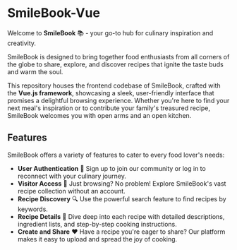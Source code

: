 # SmileBook-Vue

Welcome to **SmileBook** 📚 - your go-to hub for culinary inspiration and creativity.

SmileBook is designed to bring together food enthusiasts from all corners of the globe to share, explore, and discover recipes that ignite the taste buds and warm the soul.

This repository houses the frontend codebase of SmileBook, crafted with the **Vue.js framework**, showcasing a sleek, user-friendly interface that promises a delightful browsing experience. Whether you're here to find your next meal's inspiration or to contribute your family's treasured recipe, SmileBook welcomes you with open arms and an open kitchen.

## Features

SmileBook offers a variety of features to cater to every food lover's needs:

- **User Authentication** :key: Sign up to join our community or log in to reconnect with your culinary journey.
- **Visitor Access** :footprints: Just browsing? No problem! Explore SmileBook's vast recipe collection without an account.
- **Recipe Discovery** :mag: Use the powerful search feature to find recipes by keywords.
- **Recipe Details** :book: Dive deep into each recipe with detailed descriptions, ingredient lists, and step-by-step cooking instructions.
- **Create and Share** :heart: Have a recipe you're eager to share? Our platform makes it easy to upload and spread the joy of cooking.
